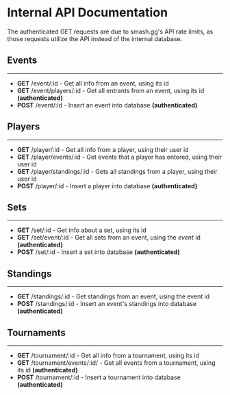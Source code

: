 # Internal API Documentation

The authenticated GET requests are due to smash.gg's API rate limits, as those requests utilize the API instead of the internal database.

## Events
---
- **GET** /event/:id - Get all info from an event, using its id
- **GET** /event/players/:id - Get all entrants from an event, using its id **(authenticated)**
- **POST** /event/:id - Insert an event into database **(authenticated)**


## Players
---
  - **GET** /player/:id - Get all info from a player, using their user id
  - **GET** /player/events/:id - Get events that a player has entered, using their user id
  - **GET** /player/standings/:id - Gets all standings from a player, using their user id
  - **POST** /player/:id - Insert a player into database **(authenticated)**


## Sets
---
  - **GET** /set/:id - Get info about a set, using its id
  - **GET** /set/event/:id - Get all sets from an event, using the *event* id **(authenticated)**
  - **POST** /set/:id - Insert a set into database **(authenticated)**


## Standings
---
  - **GET** /standings/:id - Get standings from an event, using the event id
  - **POST** /standings/:id - Insert an event's standings into database **(authenticated)**


## Tournaments
---
  - **GET** /tournament/:id - Get all info from a tournament, using its id
  - **GET** /tournament/events/:id/ - Get all events from a tournament, using its id **(authenticated)**
  - **POST** /tournament/:id - Insert a tournament into database **(authenticated)**